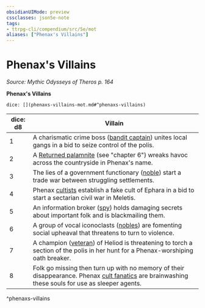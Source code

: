 ```yaml
---
obsidianUIMode: preview
cssclasses: json5e-note
tags:
- ttrpg-cli/compendium/src/5e/mot
aliases: ["Phenax's Villains"]
---
```

# Phenax's Villains
*Source: Mythic Odysseys of Theros p. 164* 

**Phenax's Villains**

`dice: [](phenaxs-villains-mot.md#^phenaxs-villains)`

| dice: d8 | Villain |
|----------|---------|
| 1 | A charismatic crime boss ([bandit captain](bandit-captain.md)) unites local gangs in a bid to seize control of the polis. |
| 2 | A [Returned palamnite](returned-palamnite-mot.md) (see "chapter 6") wreaks havoc across the countryside in Phenax's name. |
| 3 | The lies of a government functionary ([noble](noble.md)) start a trade war between struggling settlements. |
| 4 | Phenax [cultists](cultist-xmm.md) establish a fake cult of Ephara in a bid to start a sectarian civil war in Meletis. |
| 5 | An information broker ([spy](spy.md)) holds damaging secrets about important folk and is blackmailing them. |
| 6 | A group of vocal iconoclasts ([nobles](noble.md)) are fomenting social upheaval that threatens to turn to violence. |
| 7 | A champion ([veteran](veteran.md)) of Heliod is threatening to torch a section of the polis in her hunt for a Phenax-worshiping oath breaker. |
| 8 | Folk go missing then turn up with no memory of their disappearance. Phenax [cult fanatics](cult-fanatic.md) are brainwashing these souls for use as sleeper agents. |
^phenaxs-villains
